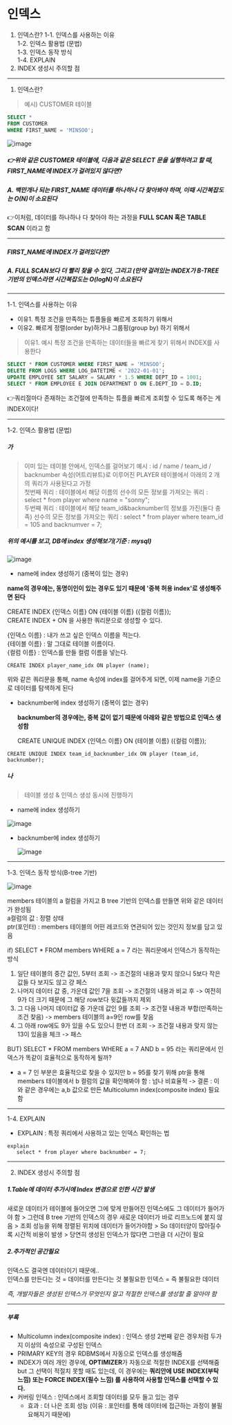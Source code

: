 # 인덱스  
1. 인덱스란?
   1-1. 인덱스를 사용하는 이유  
   1-2. 인덱스 활용법 (문법)  
   1-3. 인덱스 동작 방식  
   1-4. EXPLAIN  
2. INDEX 생성시 주의할 점   

---


1. 인덱스란?  


> 예시) CUSTOMER 테이블

```SQL
SELECT *
FROM CUSTOMER
WHERE FIRST_NAME = 'MINSOO';
```


![image](https://github.com/mithzinf/DB-Study/assets/124668883/140a5028-8254-49f1-86ac-4f1145cd2971)  

##### 👉위와 같은 CUSTOMER 테이블에, 다음과 같은 SELECT 문을 실행하려고 할 때, **FIRST_NAME**에 INDEX가 걸려있지 않다면?  

##### A. 백만개나 되는 FIRST_NAME 데이터를 하나하나 다 찾아봐야 하며, 이때 시간복잡도는 O(N)이 소요된다  
👉이처럼, 데이터를 하나하나 다 찾아야 하는 과정을 **FULL SCAN 혹은 TABLE SCAN** 이라고 함  



---


##### **FIRST_NAME**에 INDEX가 걸려있다면?  


##### A. FULL SCAN보다 더 빨리 찾을 수 있다, 그리고 (만약 걸려있는 INDEX가 B-TREE 기반의 인덱스라면 시간복잡도는 O(logN)이 소요된다  



---



1-1. 인덱스를 사용하는 이유  
- 이유1. 특정 조건을 만족하는 튜플들을 빠르게 조회하기 위해서
- 이유2. 빠르게 정렬(order by)하거나 그룹핑(group by) 하기 위해서



> 이유1. 예시
> 특정 조건을 만족하는 데이터들을 빠르게 찾기 위해서 INDEX를 사용한다
```sql
SELECT * FROM CUSTOMER WHERE FIRST_NAME = 'MINSOO';
DELETE FROM LOGS WHERE LOG_DATETIME < '2022-01-01';
UPDATE EMPLOYEE SET SALARY = SALARY * 1.5 WHERE DEPT_ID = 1001;
SELECT * FROM EMPLOYEE E JOIN DEPARTMENT D ON E.DEPT_ID = D.ID; 
```

👉쿼리절마다 존재하는 조건절에 만족하는 튜플을 빠르게 조회할 수 있도록 해주는 게 INDEX이다!  




---



1-2. 인덱스 활용법 (문법)  

##### 가

> 이미 있는 테이블 안에서, 인덱스를 걸어보기
> 예시 : id / name / team_id / backnumber 속성(어트리뷰트)로 이루어진 PLAYER 테이블에서 아래의 2 개의 쿼리가 사용된다고 가정  
> 첫번째 쿼리 : 테이블에서 해당 이름의 선수의 모든 정보를 가져오는 쿼리 : select * from player where name = "sonny";  
> 두번째 쿼리 : 테이블에서 해당 team_id&backnumber의 정보를 가진(둘다 충족) 선수의 모든 정보를 가져오는 쿼리 : select * from player where team_id = 105 and backnumver = 7;




##### 위의 예시를 보고, DB에 index 생성해보기(기준 : mysql)  
![image](https://github.com/mithzinf/DB-Study/assets/124668883/179a3d00-ca6d-4760-b9db-3f138b80110a)


- name에 index 생성하기 (중복이 있는 경우)

**name의 경우에는, 동명이인이 있는 경우도 있기 때문에 '중복 허용 index'로 생성해주면 된다**

CREATE INDEX {인덱스 이름} ON {테이블 이름} ({컬럼 이름});  
CREATE INDEX + ON 을 사용한 쿼리문으로 생성할 수 있다.  

{인덱스 이름} : 내가 쓰고 싶은 인덱스 이름을 적는다.  
{테이블 이름} : 말 그대로 테이블 이름이다.    
{컬럼 이름} : 인덱스를 만들 컬럼 이름을 넣는다.  

```mysql
CREATE INDEX player_name_idx ON player (name);
```

위와 같은 쿼리문을 통해, name 속성에 index를 걸어주게 되면, 이제 name을 기준으로 데이터를 탐색하게 된다


- backnumber에 index 생성하기 (중복이 없는 경우)

  **backnumber의 경우에는, 중복 값이 없기 때문에 아래와 같은 방법으로 인덱스 생성함**



  CREATE UNIQUE INDEX {인덱스 이름} ON {테이블 이름} ({컬럼 이름});


```mysql
CREATE UNIQUE INDEX team_id_backnumber_idx ON player (team_id, backnumber);
```



##### 나


> 테이블 생성 & 인덱스 생성 동시에 진행하기


- name에 index 생성하기


![image](https://github.com/mithzinf/DB-Study/assets/124668883/d11186fd-24fd-44b6-bef9-9ca707f34015)  




- backnumber에 index 생성하기


  ![image](https://github.com/mithzinf/DB-Study/assets/124668883/967b6e92-1841-4321-b488-c98553709d4f)



---

1-3. 인덱스 동작 방식(B-tree 기반)


![image](https://github.com/mithzinf/DB-Study/assets/124668883/30c44085-c284-40e7-adae-091ef48f4a5e)

members 테이블의 a 컬럼을 가지고 B tree 기반의 인덱스를 만들면 위와 같은 데이터가 완성됨  
a컬럼의 값 : 정렬 상태  
ptr(포인터) : members 테이블의 어떤 레코드와 연관되어 있는 것인지 정보를 담고 있음   


if) SELECT * FROM members WHERE a = 7 라는 쿼리문에서 인덱스가 동작하는 방식
1. 일단 테이블의 중간 값인, 5부터 조회 -> 조건절의 내용과 맞지 않으니 5보다 작은 값들 다 보지도 않고 걍 페스
2. 나머지 데이터 값 중, 가운데 값인 7을 조회 -> 조건절의 내용과 비교 후 -> 여전히 9가 더 크기 때문에 그 해당 row보다 윗값들까지 제외
3. 그 다음 나머지 데이터값 중 가운데 값인 9를 조회 -> 조건절 내용과 부합(만족하는 조건 찾음) -> members 테이블의 a=9인 row를 찾음
4. 그 아래 row에도 9가 있을 수도 있으니 한번 더 조회 -> 조건절 내용과 맞지 않는 13이 있음을 체크 -> 패스


BUT) SELECT * FROM members WHERE a = 7 AND b = 95 라는 쿼리문에서 인덱스가 똑같이 효율적으로 동작하게 될까?
- a = 7 인 부분은 효율적으로 찾을 수 있지만 b = 95를 찾기 위해 ptr을 통해 members 테이블에서 b 컬럼의 값을 확인해봐야 함 : 넘나 비효율적 -> 결론 : 이와 같은 경우에는 a,b 값으로 만든 Multicolumn index(composite index) 필요함





---




1-4. EXPLAIN


- EXPLAIN : 특정 쿼리에서 사용하고 있는 인덱스 확인하는 법

```mysql
explain
   select * from player where backnumber = 7;
```

  
---


2. INDEX 생성시 주의할 점 

##### 1.Table에 데이터 추가시에 Index 변경으로 인한 시간 발생     
새로운 데이터가 테이블에 들어오면 그에 맞게 만들어진 인덱스에도 그 데이터가 들어가야 함 > 그런데 B tree 기반의 인덱스의 경우 새로운 데이터가 바로 리프노드에 붙지 않음 > 조회 성능을 위해 정렬된 위치에 데이터가 들어가야함 > So 데이터양이 많아질수록 시간적 비용이 발생 > 당연히 생성된 인덱스가 많다면 그만큼 더 시간이 필요   


##### 2.추가적인 공간필요  
인덱스도 결국엔 데이터이기 때문에..  
인덱스를 만든다는 것 = 데이터를 만든다는 것
불필요한 인덱스 = 즉 불필요한 데이터

*즉, 개발자들은 생성된 인덱스가 무엇인지 알고 적절한 인덱스를 생성할 줄 알아야 함*






---

##### 부록
- Multicolumn index(composite index) : 인덱스 생성 2번째 같은 경우처럼 두가지 이상의 속성으로 구성된 인덱스
- PRIMARY KEY의 경우 RDBMS에서 자동으로 인덱스를 생성해줌
- INDEX가 여러 개인 경우에, **OPTIMIZER**가 자동으로 적절한 INDEX를 선택해줌 but 그 선택이 적절치 못할 때도 있는데, 이 경우에는 **쿼리안에 USE INDEX(부탁 느낌) 또는 FORCE INDEX(필수 느낌) 를 사용하여 사용할 인덱스를 선택할 수 있다.**
- 커버링 인덱스 : 인덱스에서 조회할 데이터를 모두 들고 있는 경우
  - 효과 : 더 나은 조회 성능 (이유 : 포인터를 통해 데이터에 접근하는 과정이 불필요해지기 때문에)





   
   
